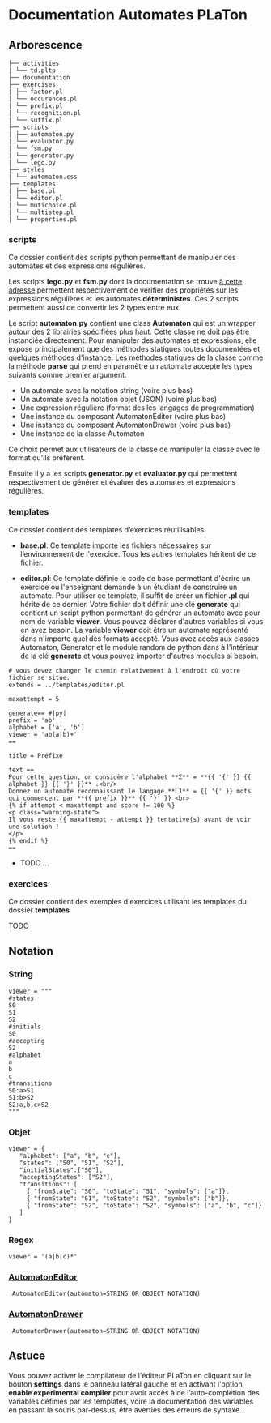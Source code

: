# Documentation Automates PLaTon

## Arborescence

```
├── activities
| └── td.pltp
├── documentation
├── exercises
| ├── factor.pl
| └── occurences.pl
| └── prefix.pl
| └── recognition.pl
| └── suffix.pl
├── scripts
| ├── automaton.py
| └── evaluator.py
| └── fsm.py
| └── generator.py
| └── lego.py
├── styles
| └── automaton.css
├── templates
| ├── base.pl
| └── editor.pl
| └── mutichoice.pl
| └── multistep.pl
| └── properties.pl
```

### scripts
Ce dossier contient des scripts python permettant de manipuler des automates et des expressions régulières.

Les scripts **lego.py** et **fsm.py** dont la documentation se trouve [à cette adresse]('https://github.com/qntm/greenery') permettent respectivement de vérifier des propriétés sur les expressions régulières et les automates **déterministes**. Ces 2 scripts permettent aussi de convertir les 2 types entre eux.

Le script **automaton.py** contient  une class **Automaton** qui est un wrapper autour des 2 librairies spécifiées plus haut. Cette classe ne doit pas être instanciée directement. Pour manipuler des automates et expressions, elle expose principalement que des méthodes statiques toutes documentées et quelques méthodes d'instance. Les méthodes statiques de la classe comme la méthode **parse** qui prend en paramètre un automate accepte les types suivants comme premier argument.

- Un automate avec la notation string (voire plus bas)
- Un automate avec la notation objet (JSON) (voire plus bas)
- Une expression régulière (format des les langages de programmation)
- Une instance du composant AutomatonEditor (voire plus bas)
- Une instance du composant AutomatonDrawer (voire plus bas)
- Une instance de la classe Automaton

Ce choix permet aux utilisateurs de la classe de manipuler la classe avec le format qu'ils préfèrent.

Ensuite il y a les scripts **generator.py** et **evaluator.py** qui permettent respectivement de générer et évaluer des automates et expressions régulières. 

### templates
Ce dossier contient des templates d’exercices réutilisables.

- **base.pl**: Ce template importe les fichiers nécessaires sur l’environnement de l'exercice. Tous les autres templates héritent de ce fichier.

- **editor.pl**: Ce template définie le code de base permettant d'écrire un exercice ou l'enseignant demande à un étudiant de construire un automate.
Pour utiliser ce template, il suffit de créer un fichier **.pl** qui hérite de ce dernier.
Votre fichier doit définir une clé **generate** qui contient un script python permettant de générer un automate avec pour nom de variable **viewer**.
Vous pouvez déclarer d'autres variables si vous en avez besoin. La variable **viewer** doit être un automate représenté dans n'importe quel des formats accepté.
Vous avez accès aux classes Automaton, Generator et le module random de python dans à l'intérieur de la clé **generate** et vous pouvez importer d'autres modules si besoin.

```
# vous devez changer le chemin relativement à l'endroit où votre fichier se situe.
extends = ../templates/editor.pl

maxattempt = 5

generate== #|py|
prefix = 'ab'
alphabet = ['a', 'b']
viewer = 'ab(a|b)+'
==

title = Préfixe

text ==
Pour cette question, on considère l'alphabet **Σ** = **{{ '{' }} {{ alphabet }} {{ '}' }}** .<br/>
Donnez un automate reconnaissant le langage **L1** = {{ '{' }} mots qui commencent par **{{ prefix }}** {{ '}' }} <br>
{% if attempt < maxattempt and score != 100 %}
<p class="warning-state">
Il vous reste {{ maxattempt - attempt }} tentative(s) avant de voir une solution !
</p>
{% endif %}
==
```

- TODO ...

### exercices
Ce dossier contient des exemples d'exercices utilisant les templates du dossier **templates**

TODO

## Notation

### String
```
viewer = """
#states
S0
S1
S2
#initials
S0
#accepting
S2
#alphabet
a
b
c
#transitions
S0:a>S1
S1:b>S2
S2:a,b,c>S2
"""
```
### Objet
```
viewer = {
   "alphabet": ["a", "b", "c"],
   "states": ["S0", "S1", "S2"],
   "initialStates":["S0"],
   "acceptingStates": ["S2"],
   "transitions": [
     { "fromState": "S0", "toState": "S1", "symbols": ["a"]},
     { "fromState": "S1", "toState": "S2", "symbols": ["b"]},
     { "fromState": "S2", "toState": "S2", "symbols": ["a", "b", "c"]}
   ]
}
```
### Regex
```
viewer = '(a|b|c)*'
```

### [AutomatonEditor]('https://pl.u-pem.fr/components/automaton-editor')
```
 AutomatonEditor(automaton=STRING OR OBJECT NOTATION)
```

### [AutomatonDrawer]('https://pl.u-pem.fr/components/automaton-viewer')
```
 AutomatonDrawer(automaton=STRING OR OBJECT NOTATION)
```


## Astuce
Vous pouvez activer le compilateur de l'éditeur PLaTon en cliquant sur le bouton **settings** dans le panneau latéral gauche et en activant
l'option **enable experimental compiler** pour avoir accès à de l’auto-complétion des variables définies par les templates,
voire la documentation des variables en passant la souris par-dessus, être averties des erreurs de syntaxe...


